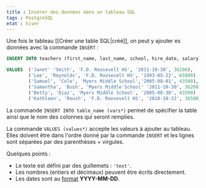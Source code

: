 ```yaml
---
title : Insérer des données dans un tableau SQL
tags : PostgreSQL
etat : hiver
---
```


Une fois le tableau [[Créer une table SQL\|créé]], on peut y ajouter es données avec la commande `INSERT` :

```SQL
INSERT INTO teachers (first_name, last_name, school, hire_date, salary)

VALUES 	('Janet' 'Smith', 'F.D. Roosevelt HS', '2011-10-30', 36200),
		('Lee', 'Reynolds', 'F.D. Roosevelt HS', '1993-05-22', 65000)
		('Samuel', 'Cole', 'Myers Middle School','2005-08-01', 43500),
		('Samantha', 'Bush', 'Myers Middle School' '2011-10-30', 36200),
		('Betty', 'Diaz', 'Myers Middle School', '2005-08-30', 43500) ,
		('Kathleen', 'Roush', 'F.D. Roosevelt HS', '2010-10-22', 38500);
```

La commande `INSERT INTO table_name (vars*)` permet de spécifier la table ainsi que le nom des colonnes qui seront remplies.

La commande `VALUES (values*)` accepte les valeurs à ajouter au tableau. Elles doivent être dans l'ordre donné par la commande `INSERT` et les lignes sont séparées par des parenthèses + virgules.

Quelques points :

- Le texte est défini par des guillemets : `'text'`.
- Les nombres (entiers et décimaux) peuvent être écrits directement.
- Les dates sont au [format](https://xkcd.com/1179/) **YYYY-MM-DD**.

